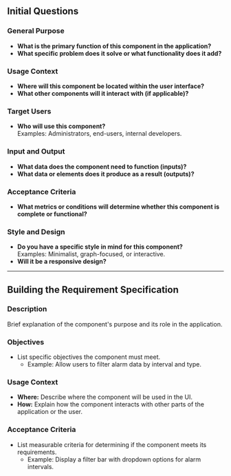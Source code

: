 ## **Initial Questions**

### **General Purpose**
- **What is the primary function of this component in the application?**
- **What specific problem does it solve or what functionality does it add?**

### **Usage Context**
- **Where will this component be located within the user interface?**
- **What other components will it interact with (if applicable)?**

### **Target Users**
- **Who will use this component?**  
  Examples: Administrators, end-users, internal developers.

### **Input and Output**
- **What data does the component need to function (inputs)?**
- **What data or elements does it produce as a result (outputs)?**

### **Acceptance Criteria**
- **What metrics or conditions will determine whether this component is complete or functional?**

### **Style and Design**
- **Do you have a specific style in mind for this component?**  
  Examples: Minimalist, graph-focused, or interactive.
- **Will it be a responsive design?**

---

## **Building the Requirement Specification**

### **Description**
Brief explanation of the component's purpose and its role in the application.

### **Objectives**
- List specific objectives the component must meet.
  - Example: Allow users to filter alarm data by interval and type.

### **Usage Context**
- **Where:** Describe where the component will be used in the UI.
- **How:** Explain how the component interacts with other parts of the application or the user.

### **Acceptance Criteria**
- List measurable criteria for determining if the component meets its requirements.
  - Example: Display a filter bar with dropdown options for alarm intervals.
